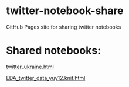 # twitter-notebook-share
GitHub Pages site for sharing twitter notebooks

# Shared notebooks:

[twitter_ukraine.html](https://therensselaeridea.github.io/twitter-notebook-share/twitter_ukraine.html)

[EDA_twitter_data_yuy12.knit.html](https://therensselaeridea.github.io/twitter-notebook-share/EDA_twitter_data_yuy12.knit.html)
